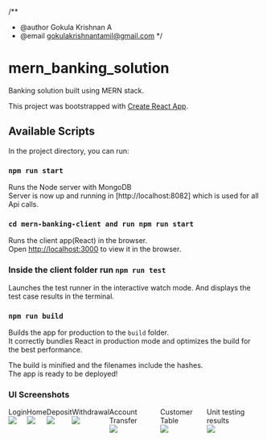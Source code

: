 /\*\*

- @author Gokula Krishnan A
- @email gokulakrishnantamil@gmail.com
  \*/

# mern_banking_solution

Banking solution built using MERN stack.

This project was bootstrapped with [Create React App](https://github.com/facebook/create-react-app).

## Available Scripts

In the project directory, you can run:

### `npm run start`

Runs the Node server with MongoDB<br />
Server is now up and running in [http://localhost:8082] which is used for all Api calls.

### `cd mern-banking-client and run npm run start`

Runs the client app(React) in the browser.<br />
Open [http://localhost:3000](http://localhost:3000) to view it in the browser.

### Inside the client folder run `npm run test`

Launches the test runner in the interactive watch mode. And displays the test case results in the terminal.<br />

### `npm run build`

Builds the app for production to the `build` folder.<br />
It correctly bundles React in production mode and optimizes the build for the best performance.

The build is minified and the filenames include the hashes.<br />
The app is ready to be deployed!

### UI Screenshots

<div style="display: flex;">
  <div>
    Login <br/>
    <img  src="./screenshots/login.png?sanitize=true" >
  </div>
    <div>
    Home <br/>
    <img  src="./screenshots/home.png?sanitize=true" >
  </div>
    <div>
    Deposit <br/>
    <img  src="./screenshots/deposit.png?sanitize=true" >
  </div>
    <div>
    Withdrawal <br/>
    <img  src="./screenshots/withdrawal.png?sanitize=true" >
  </div>
    <div>
    Account Transfer <br/>
    <img  src="./screenshots/transfer.png?sanitize=true" >
  </div>
    <div>
    Customer Table <br/>
    <img  src="./screenshots/finaltable.png?sanitize=true" >
  </div>
  <div>
    Unit testing results <br/>
    <img  src="./screenshots/unittest.png?sanitize=true" >
  </div>
</div>
